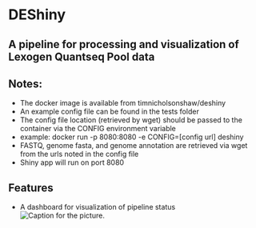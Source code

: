 # DEShiny
## A pipeline for processing and visualization of Lexogen Quantseq Pool data

## Notes:
- The docker image is available from timnicholsonshaw/deshiny
- An example config file can be found in the tests folder
- The config file location (retrieved by wget) should be passed to the container via the CONFIG environment variable
- example: docker run -p 8080:8080 -e CONFIG=[config url] deshiny
- FASTQ, genome fasta, and genome annotation are retrieved via wget from the urls noted in the config file
- Shiny app will run on port 8080

## Features
- A dashboard for visualization of pipeline status
![Caption for the picture.](res/tests/img/pipeline_status_example.png)
